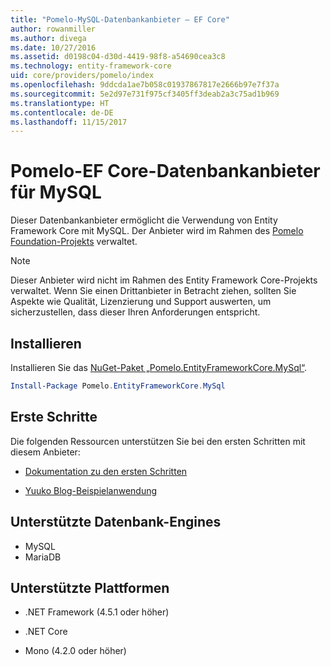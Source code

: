 ```yaml
---
title: "Pomelo-MySQL-Datenbankanbieter – EF Core"
author: rowanmiller
ms.author: divega
ms.date: 10/27/2016
ms.assetid: d0198c04-d30d-4419-98f8-a54690cea3c8
ms.technology: entity-framework-core
uid: core/providers/pomelo/index
ms.openlocfilehash: 9ddcda1ae7b058c01937867817e2666b97e7f37a
ms.sourcegitcommit: 5e2d97e731f975cf3405ff3deab2a3c75ad1b969
ms.translationtype: HT
ms.contentlocale: de-DE
ms.lasthandoff: 11/15/2017
---
```

# <a name="pomelo-ef-core-database-provider-for-mysql"></a>Pomelo-EF Core-Datenbankanbieter für MySQL

Dieser Datenbankanbieter ermöglicht die Verwendung von Entity Framework Core mit MySQL. Der Anbieter wird im Rahmen des [Pomelo Foundation-Projekts](https://github.com/PomeloFoundation/Pomelo.EntityFrameworkCore.MySql) verwaltet.

> [!NOTE]  
>
> Dieser Anbieter wird nicht im Rahmen des Entity Framework Core-Projekts verwaltet. Wenn Sie einen Drittanbieter in Betracht ziehen, sollten Sie Aspekte wie Qualität, Lizenzierung und Support auswerten, um sicherzustellen, dass dieser Ihren Anforderungen entspricht.

## <a name="install"></a>Installieren

Installieren Sie das [NuGet-Paket „Pomelo.EntityFrameworkCore.MySql“](https://www.nuget.org/packages/Pomelo.EntityFrameworkCore.MySql).

``` powershell
Install-Package Pomelo.EntityFrameworkCore.MySql
```

## <a name="get-started"></a>Erste Schritte

Die folgenden Ressourcen unterstützen Sie bei den ersten Schritten mit diesem Anbieter:
* [Dokumentation zu den ersten Schritten](https://github.com/PomeloFoundation/Pomelo.EntityFrameworkCore.MySql/blob/master/README.md#getting-started)

* [Yuuko Blog-Beispielanwendung](https://github.com/PomeloFoundation/YuukoBlog)

## <a name="supported-database-engines"></a>Unterstützte Datenbank-Engines

* MySQL
* MariaDB

## <a name="supported-platforms"></a>Unterstützte Plattformen

* .NET Framework (4.5.1 oder höher)

* .NET Core

* Mono (4.2.0 oder höher)
